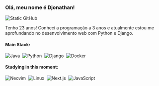 

### Olá, meu nome é Djonathan!

<img src="https://img.shields.io/static/v1?label=Overview&message=djonathan&color=f8efd4&style=for-the-badge&logo=GitHub" alt="Static GitHub">

<p> Tenho 23 anos! Conheci a programação a 3 anos e atualmente estou me aprofundando no desenvolvimento web com Python e Django.<br/> </p>

#### Main Stack:

![Java](https://img.shields.io/badge/java-D00000?style=for-the-badge&logo=Java&logoColor=white)&nbsp;
![Python](https://img.shields.io/badge/Python-14354C?style=for-the-badge&logo=python&logoColor=white)&nbsp;
![Django](https://img.shields.io/badge/Django-092E20?style=for-the-badge&logo=django&logoColor=white)&nbsp;
![Docker](https://img.shields.io/badge/Docker-2496ED?style=for-the-badge&logo=docker&logoColor=white)




#### Studying in this moment:
![Neovim](https://img.shields.io/badge/Neovim-57A143?style=for-the-badge&logo=neovim&logoColor=white)&nbsp;
![Linux](https://img.shields.io/badge/Linux-FCC624?style=for-the-badge&logo=linux&logoColor=black)&nbsp;
![Next.js](https://img.shields.io/badge/Next.js-000000?style=for-the-badge&logo=nextdotjs&logoColor=white)&nbsp;
![JavaScript](https://img.shields.io/badge/JavaScript-F7DF1E?style=for-the-badge&logo=javascript&logoColor=black)&nbsp;









